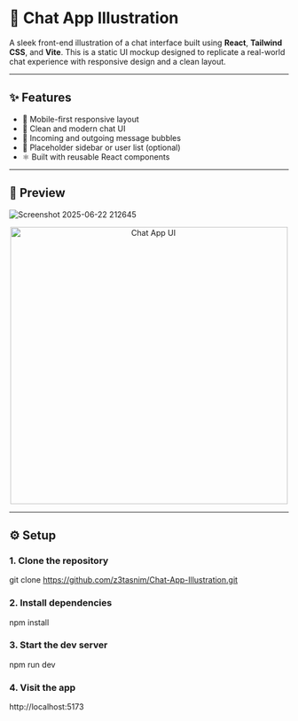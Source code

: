 # 💬 Chat App Illustration

A sleek front-end illustration of a chat interface built using **React**, **Tailwind CSS**, and **Vite**. This is a static UI mockup designed to replicate a real-world chat experience with responsive design and a clean layout.

---

## ✨ Features

- 📱 Mobile-first responsive layout
- 🧼 Clean and modern chat UI
- 💬 Incoming and outgoing message bubbles
- 🔲 Placeholder sidebar or user list (optional)
- ⚛️ Built with reusable React components

---

## 📸 Preview

![Screenshot 2025-06-22 212645](https://github.com/user-attachments/assets/6ef4129a-2732-4a8f-b0c8-71cb4dc32d51)

<p align="center">
  <img src="![WhatsApp Image 2025-06-22 at 21 27 46_2431a9bf](https://github.com/user-attachments/assets/d9ee9a0d-61bf-414b-be47-60be87863987)" alt="Chat App UI" width="500" />
</p>

---

## ⚙️ Setup

### 1. Clone the repository
git clone https://github.com/z3tasnim/Chat-App-Illustration.git

### 2. Install dependencies
npm install

### 3. Start the dev server
npm run dev

### 4. Visit the app
http://localhost:5173
